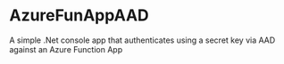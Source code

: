# AzureFunAppAAD
A simple .Net console app that authenticates using a secret key via AAD against an Azure Function App
